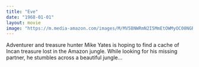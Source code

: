 ```yaml
---
title: "Eve"
date: "1968-01-01"
layout: movie
image: "https://m.media-amazon.com/images/M/MV5BNWRmN2I5MmEtOWMyOC00NGRhLWI4MzctM2U1ZjE3MjJiZjc2XkEyXkFqcGdeQXVyMTQ2MjQyNDc@._V1_SX300.jpg"
---
```


Adventurer and treasure hunter Mike Yates is hoping to find a cache of Incan treasure lost in the Amazon jungle. While looking for his missing partner, he stumbles across a beautiful jungle...
